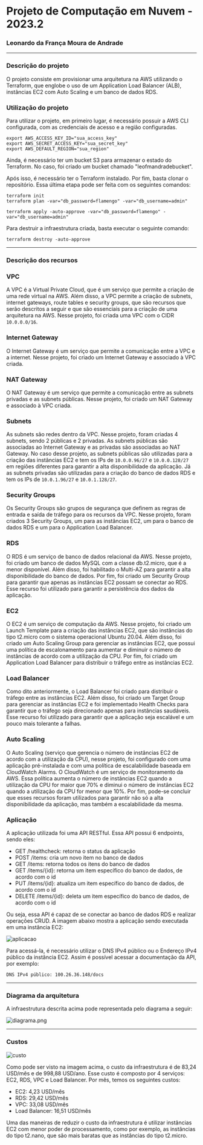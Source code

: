 # Projeto de Computação em Nuvem - 2023.2
### Leonardo da França Moura de Andrade
----
### Descrição do projeto
O projeto consiste em provisionar uma arquitetura na AWS utilizando o Terraform, que englobe o uso de um Application Load Balancer (ALB), instâncias EC2 com Auto Scaling e um banco de dados RDS.


### Utilização do projeto
Para utilizar o projeto, em primeiro lugar, é necessário possuir a AWS CLI configurada, com as credenciais de acesso e a região configuradas.

```
export AWS_ACCESS_KEY_ID="sua_access_key"
export AWS_SECRET_ACCESS_KEY="sua_secret_key"
export AWS_DEFAULT_REGION="sua_region"
```

Ainda, é necessário ter um bucket S3 para armazenar o estado do Terraform. No caso, foi criado um bucket chamado "leofmandradebucket".

Após isso, é necessário ter o Terraform instalado. Por fim, basta clonar o repositório. Essa última etapa pode ser feita com os seguintes comandos:
```
terraform init
terraform plan -var="db_password=flamengo" -var="db_username=admin"
```
```
terraform apply -auto-approve -var="db_password=flamengo" -var="db_username=admin"
```

Para destruir a infraestrutura criada, basta executar o seguinte comando:
```
terraform destroy -auto-approve 
```

----


### Descrição dos recursos
### VPC
A VPC é a Virtual Private Cloud, que é um serviço que permite a criação de uma rede virtual na AWS. Além disso, a VPC permite a criação de subnets, internet gateways, route tables e security groups, que são recursos que serão descritos a seguir e que são essenciais para a criação de uma arquitetura na AWS. Nesse projeto, foi criada uma VPC com o CIDR `10.0.0.0/16`. 

### Internet Gateway
O Internet Gateway é um serviço que permite a comunicação entre a VPC e a internet. Nesse projeto, foi criado um Internet Gateway e associado à VPC criada. 

### NAT Gateway
O NAT Gateway é um serviço que permite a comunicação entre as subnets privadas e as subnets públicas. Nesse projeto, foi criado um NAT Gateway e associado à VPC criada.

### Subnets
As subnets são redes dentro da VPC. Nesse projeto, foram criadas 4 subnets, sendo 2 públicas e 2 privadas. As subnets públicas são associadas ao Internet Gateway e as privadas são associadas ao NAT Gateway. No caso desse projeto, as subnets públicas são utilizadas para a criação das instâncias EC2 e tem os IPs de `10.0.0.96/27` e `10.0.0.128/27` em regiões diferentes para garantir a alta disponibilidade da aplicação. Já as subnets privadas são utilizadas para a criação do banco de dados RDS e tem os IPs de `10.0.1.96/27` e `10.0.1.128/27`. 

### Security Groups
Os Security Groups são grupos de segurança que definem as regras de entrada e saída de tráfego para os recursos da VPC. Nesse projeto, foram criados 3 Security Groups, um para as instâncias EC2, um para o banco de dados RDS e um para o Application Load Balancer.

### RDS
O RDS é um serviço de banco de dados relacional da AWS. Nesse projeto, foi criado um banco de dados MySQL com a classe db.t2.micro, que é a menor disponível. Além disso, foi habilitado o Multi-AZ para garantir a alta disponibilidade do banco de dados. Por fim, foi criado um Security Group para garantir que apenas as instâncias EC2 possam se conectar ao RDS. Esse recurso foi utilizado para garantir a persistência dos dados da aplicação.

### EC2
O EC2 é um serviço de computação da AWS. Nesse projeto, foi criado um Launch Template para a criação das instâncias EC2, que são instâncias do tipo t2.micro com o sistema operacional Ubuntu 20.04. Além disso, foi criado um Auto Scaling Group para gerenciar as instâncias EC2, que possui uma política de escalonamento para aumentar e diminuir o número de instâncias de acordo com a utilização da CPU. Por fim, foi criado um Application Load Balancer para distribuir o tráfego entre as instâncias EC2.

### Load Balancer
Como dito anteriormente, o Load Balancer foi criado para distribuir o tráfego entre as instâncias EC2. Além disso, foi criado um Target Group para gerenciar as instâncias EC2 e foi implementado Health Checks para garantir que o tráfego seja direcionado apenas para instâncias saudáveis. Esse recurso foi utilizado para garantir que a aplicação seja escalável e um pouco mais tolerante a falhas.

### Auto Scaling 
O Auto Scaling (serviço que gerencia o número de instâncias EC2 de acordo com a utilização da CPU), nesse projeto, foi configurado com uma aplicação pré-instalada e com uma política de escalabilidade baseada em CloudWatch Alarms. O CloudWatch é um serviço de monitoramento da AWS. Essa política aumenta o número de instâncias EC2 quando a utilização da CPU for maior que 70% e diminui o número de instâncias EC2 quando a utilização da CPU for menor que 10%. Por fim, pode-se concluir que esses recursos foram utilizados para garantir não só a alta disponibilidade da aplicação, mas também a escalabilidade da mesma.

### Aplicação
A aplicação utilizada foi uma API RESTful. Essa API possui 6 endpoints, sendo eles:
- GET /healthcheck: retorna o status da aplicação
- POST /items: cria um novo item no banco de dados
- GET /items: retorna todos os itens do banco de dados
- GET /items/{id}: retorna um item específico do banco de dados, de acordo com o id
- PUT /items/{id}: atualiza um item específico do banco de dados, de acordo com o id
- DELETE /items/{id}: deleta um item específico do banco de dados, de acordo com o id

Ou seja, essa API é capaz de se conectar ao banco de dados RDS e realizar operações CRUD. A imagem abaixo mostra a aplicação sendo executada em uma instância EC2:

![aplicacao](img/aplicacao.jpg)

Para acessá-la, é necessário utilizar o DNS IPv4 público ou o Endereço IPv4 público da instância EC2. Assim é possível acessar a documentação da API, por exemplo:

```
DNS IPv4 público: 100.26.36.148/docs
```


----

### Diagrama da arquitetura
A infraestrutura descrita acima pode representada pelo diagrama a seguir:

![diagrama.png](img/diagrama.png)

----

### Custos
![custo](img/custo.png)

Como pode ser visto na imagem acima, o custo da infraestrutura é de 83,24 USD/mês e de 998,88 USD/ano. Esse custo é composto por 4 serviços: EC2, RDS, VPC e Load Balancer. Por mês, temos os seguintes custos:
- EC2: 4,23 USD/mês
- RDS: 29,42 USD/mês
- VPC: 33,08 USD/mês
- Load Balancer: 16,51 USD/mês

Uma das maneiras de reduzir o custo da infraestrutura é utilizar instâncias EC2 com menor poder de processamento, como por exemplo, as instâncias do tipo t2.nano, que são mais baratas que as instâncias do tipo t2.micro. 